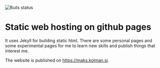 ![Buils status](https://travis-ci.org/MKolman/mkolman.github.io.svg?branch=master)
# Static web hosting on github pages
It uses Jekyll for building static html. There are some personal pages and some experimental pages for me to learn new skills and publish things that interest me.

The website is published on https://maks.kolman.si. 
